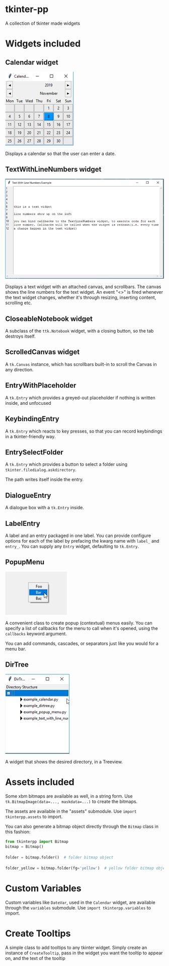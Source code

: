 # tkinter-pp
A collection of tkinter made widgets

# Widgets included

## Calendar widget
![Calendar Widget Screenshot](/images/calendar_widget.png)

Displays a calendar so that the user can enter a date.

## TextWithLineNumbers widget

![Text_With_Line_Numbers_Screenshot](/images/text_with_line_numbers_widget.png)

Displays a text widget with an attached canvas, and scrollbars. The canvas shows the line numbers
for the text widget. An event "<<Change>>" is fired whenever the text widget changes, whether
it's through resizing, inserting content, scrolling etc.


## CloseableNotebook widget
A subclass of the `ttk.Notebook` widget, with a closing button, so the tab destroys itself.

## ScrolledCanvas widget 
A `tk.Canvas` instance, which has scrollbars built-in to scroll the Canvas in any direction.

## EntryWithPlaceholder
A `tk.Entry` which provides a greyed-out placeholder if nothing is written inside, and unfocused

## KeybindingEntry
A `tk.Entry` which reacts to key presses, so that you can record keybindings in a tkinter-friendly way.

## EntrySelectFolder
A `tk.Entry` which provides a button to select a folder using `tkinter.filedialog.askdirectory`.

The path writes itself inside the entry.

## DialogueEntry
A dialogue box with a `tk.Entry` inside.

## LabelEntry
A label and an entry packaged in one label. You can provide configure options for each of the label
by prefacing the kwarg name with `label_` and `entry_`. You can supply any `Entry` widget, defaulting
to `tk.Entry`.

## PopupMenu
![PopupMenu Widget Screenshot](/images/popup_menu_widget.png)

A convenient class to create popup (contextual) menus easily. You can specify a list of callbacks
for the menu to call when it's opened, using the `callbacks` keyword argument.

You can add commands, cascades, or separators just like you would for a menu bar.

## DirTree

![PopupMenu Widget Screenshot](/images/dirtree_widget.png)

A widget that shows the desired directory, in a Treeview.

# Assets included

Some xbm bitmaps are available as well, in a string form. Use `tk.BitmapImage(data=..., maskdata=...)`
to create the bitmaps.

The assets are available in the "assets" submodule. Use `import tkinterpp.assets` to import.

You can also generate a bitmap object directly through the `Bitmap` class in this fashion:
```python
from tkinterpp import Bitmap
bitmap = Bitmap()

folder = bitmap.folder()  # folder bitmap object

folder_yellow = bitmap.folder(fg='yellow')  # yellow folder bitmap object
```

# Custom Variables

Custom variables like `DateVar`, used in the `Calendar` widget, are available through the `variables`
submodule. Use `import tkinterpp.variables` to import.

# Create Tooltips

A simple class to add tooltips to any tkinter widget. Simply create an instance of `CreateTooltip`, 
pass in the widget you want the tooltip to appear on, and the text of the tooltip